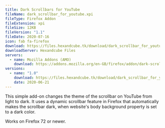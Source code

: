 ```yaml
---
title: Dark Scrollbars for YouTube
fileName: dark_scrollbar_for_youtube.xpi
fileType: Firefox Addon 
fileExtension: xpi
fileSize: 12KB
fileVersion: "1.1"
fileDate: 2020-07-16
icon: fab fa-firefox
download: https://files.hexandcube.tk/download/dark_scrollbar_for_youtube.xpi
downloadServer: Hexandcube Files
servers: 
  - name: Mozilla Addons (AMO)
    download: https://addons.mozilla.org/en-GB/firefox/addon/dark-scrollbar-for-youtube/
versions:
  - name: "1.0"
    download: https://files.hexandcube.tk/download/dark_scrollbar_for_youtube-1.0.xpi
    date: 2020-06-21
---
```


This simple add-on changes the theme of the scrollbar on YouTube from light to dark.
It uses a dynamic scrollbar feature in Firefox that automatically makes the scrollbar dark, when website's body background property is set to a dark color.

Works on Firefox 72 or newer.
